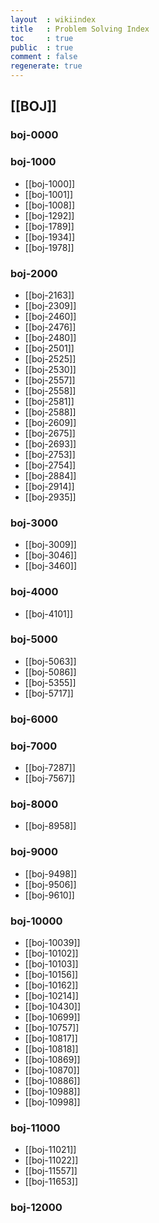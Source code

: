 ```yaml
---
layout  : wikiindex
title   : Problem Solving Index
toc     : true
public  : true
comment : false
regenerate: true
---
```


## [[BOJ]]

### boj-0000

### boj-1000

* [[boj-1000]]
* [[boj-1001]]
* [[boj-1008]]
* [[boj-1292]]
* [[boj-1789]]
* [[boj-1934]]
* [[boj-1978]]

### boj-2000

* [[boj-2163]]
* [[boj-2309]]
* [[boj-2460]]
* [[boj-2476]]
* [[boj-2480]]
* [[boj-2501]]
* [[boj-2525]]
* [[boj-2530]]
* [[boj-2557]]
* [[boj-2558]]
* [[boj-2581]]
* [[boj-2588]]
* [[boj-2609]]
* [[boj-2675]]
* [[boj-2693]]
* [[boj-2753]]
* [[boj-2754]]
* [[boj-2884]]
* [[boj-2914]]
* [[boj-2935]]

### boj-3000

* [[boj-3009]]
* [[boj-3046]]
* [[boj-3460]]

### boj-4000

* [[boj-4101]]

### boj-5000

* [[boj-5063]]
* [[boj-5086]]
* [[boj-5355]]
* [[boj-5717]]

### boj-6000

### boj-7000

* [[boj-7287]]
* [[boj-7567]]

### boj-8000

* [[boj-8958]]

### boj-9000

* [[boj-9498]]
* [[boj-9506]]
* [[boj-9610]]

### boj-10000

* [[boj-10039]]
* [[boj-10102]]
* [[boj-10103]]
* [[boj-10156]]
* [[boj-10162]]
* [[boj-10214]]
* [[boj-10430]]
* [[boj-10699]]
* [[boj-10757]]
* [[boj-10817]]
* [[boj-10818]]
* [[boj-10869]]
* [[boj-10870]]
* [[boj-10886]]
* [[boj-10988]]
* [[boj-10998]]

### boj-11000

* [[boj-11021]]
* [[boj-11022]]
* [[boj-11557]]
* [[boj-11653]]

### boj-12000
